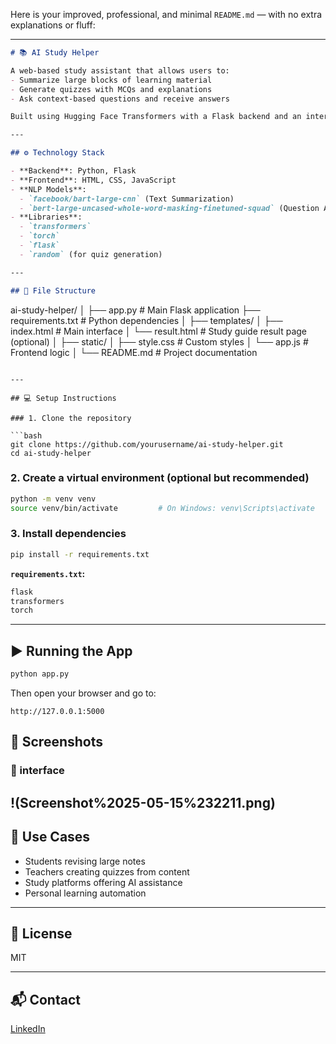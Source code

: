 Here is your improved, professional, and minimal `README.md` — with no extra explanations or fluff:

---

```markdown
# 📚 AI Study Helper

A web-based study assistant that allows users to:
- Summarize large blocks of learning material
- Generate quizzes with MCQs and explanations
- Ask context-based questions and receive answers

Built using Hugging Face Transformers with a Flask backend and an interactive HTML/JS frontend.

---

## ⚙️ Technology Stack

- **Backend**: Python, Flask
- **Frontend**: HTML, CSS, JavaScript
- **NLP Models**:
  - `facebook/bart-large-cnn` (Text Summarization)
  - `bert-large-uncased-whole-word-masking-finetuned-squad` (Question Answering)
- **Libraries**:
  - `transformers`
  - `torch`
  - `flask`
  - `random` (for quiz generation)

---

## 📁 File Structure

```

ai-study-helper/
│
├── app.py                  # Main Flask application
├── requirements.txt        # Python dependencies
│
├── templates/
│   ├── index.html          # Main interface
│   └── result.html         # Study guide result page (optional)
│
├── static/
│   ├── style.css           # Custom styles
│   └── app.js              # Frontend logic
│
└── README.md               # Project documentation

````

---

## 💻 Setup Instructions

### 1. Clone the repository

```bash
git clone https://github.com/yourusername/ai-study-helper.git
cd ai-study-helper
````

### 2. Create a virtual environment (optional but recommended)

```bash
python -m venv venv
source venv/bin/activate         # On Windows: venv\Scripts\activate
```

### 3. Install dependencies

```bash
pip install -r requirements.txt
```

**`requirements.txt`:**

```txt
flask
transformers
torch
```

---

## ▶️ Running the App

```bash
python app.py
```

Then open your browser and go to:

```
http://127.0.0.1:5000
```
## 📸 Screenshots

### 📝 interface
!(Screenshot%2025-05-15%232211.png)
---

## 🧠 Use Cases

* Students revising large notes
* Teachers creating quizzes from content
* Study platforms offering AI assistance
* Personal learning automation

---

## 📜 License

MIT

---

## 📬 Contact

[LinkedIn](https://www.linkedin.com/in/poojith-inavolu-469320277/)
